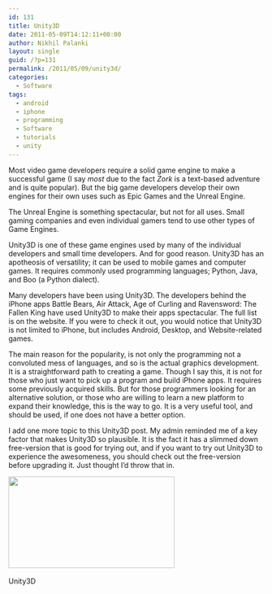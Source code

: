 ```yaml
---
id: 131
title: Unity3D
date: 2011-05-09T14:12:11+00:00
author: Nikhil Palanki
layout: single
guid: /?p=131
permalink: /2011/05/09/unity3d/
categories:
  - Software
tags:
  - android
  - iphone
  - programming
  - Software
  - tutorials
  - unity
---
```

Most video game developers require a solid game engine to make a successful game (I say _most_ due to the fact _Zork_ is a text-based adventure and is quite popular). But the big game developers develop their own engines for their own uses such as Epic Games and the Unreal Engine.

The Unreal Engine is something spectacular, but not for all uses. Small gaming companies and even individual gamers tend to use other types of Game Engines.

Unity3D is one of these game engines used by many of the individual developers and small time developers. And for good reason. Unity3D has an apotheosis of versatility; it can be used to mobile games and computer games. It requires commonly used programming languages; Python, Java, and Boo (a Python dialect).

Many developers have been using Unity3D. The developers behind the iPhone apps Battle Bears, Air Attack, Age of Curling and Ravensword: The Fallen King have used Unity3D to make their apps spectacular. The full list is on the website. If you were to check it out, you would notice that Unity3D is not limited to iPhone, but includes Android, Desktop, and Website-related games.

The main reason for the popularity, is not only the programming not a convoluted mess of languages, and so is the actual graphics development. It is a straightforward path to creating a game. Though I say this, it is not for those who just want to pick up a program and build iPhone apps. It requires some previously acquired skills. But for those programmers looking for an alternative solution, or those who are willing to learn a new platform to expand their knowledge, this is the way to go. It is a very useful tool, and should be used, if one does not have a better option.

I add one more topic to this Unity3D post. My admin reminded me of a key factor that makes Unity3D so plausible. It is the fact it has a slimmed down free-version that is good for trying out, and if you want to try out Unity3D to experience the awesomeness, you should check out the free-version before upgrading it. Just thought I&#8217;d throw that in.

<div id="attachment_237" style="max-width: 337px" class="wp-caption alignnone">
  <a rel="attachment wp-att-237" href="/2011/05/09/unity3d/overview-broad/"><img class="size-full wp-image-237" src="/wp-content/uploads/2011/05/overview-broad.jpg" alt="" width="327" height="180" srcset="/wp-content/uploads/2011/05/overview-broad.jpg 327w, /wp-content/uploads/2011/05/overview-broad-300x165.jpg 300w" sizes="(max-width: 327px) 100vw, 327px" /></a>
  
  <p class="wp-caption-text">
    Unity3D
  </p>
</div>
